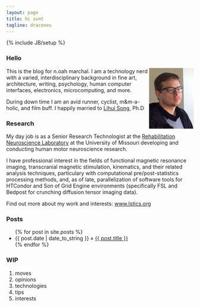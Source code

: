 ```yaml
---
layout: page
title: hc svnt
tagline: dracones
---
```

{% include JB/setup %}



### Hello

<p><img src='/assets/images/n_oah_marchal.jpg' title='n.oah marchal' alt='Photo of Noah' width='120px' align="right" />

This is the blog for n.oah marchal. I am a technology nerd with a varied, interdisciplinary background in fine art, architecture, writing, psychology, human computer interfaces, electronics, microcomputing, and more.   

During down time I am an avid runner, cyclist, m&m-a-holic, and film buff. I happily married to <a href="http://www.researchgate.net/profile/Lihui_Song/">Lihui Song</a>, Ph.D</p>









### Research

My day job is as a Senior Research Technologist at the <a href="http://freylab.missouri.edu">Rehabilitation Neuroscience Laboratory</a> at the University of Missouri developing and conducting human motor neuroscience research. 

I have professional interest in the fields of functional magnetic resonance imaging, transcranial magnetic stimulation, kinematics, and their related analysis techniques, particulary with computational pre/post-statistics processing methods, and, as of late, parallelization of software tools for HTCondor and Son of Grid Engine environments (specifically FSL and Bedpost for crunching diffusion tensor imaging data).

Find out more about my work and interests: <a href="http://istics.org">www.Istics.org</a>
    
### Posts



<ul class="posts">
  {% for post in site.posts %}
    <li><span>{{ post.date | date_to_string }}</span> &raquo; <a href="{{ BASE_PATH }}{{ post.url }}">{{ post.title }}</a></li>
  {% endfor %}
</ul>

### WIP
1. moves
2. opinions
3. technologies
4. tips
5. interests

